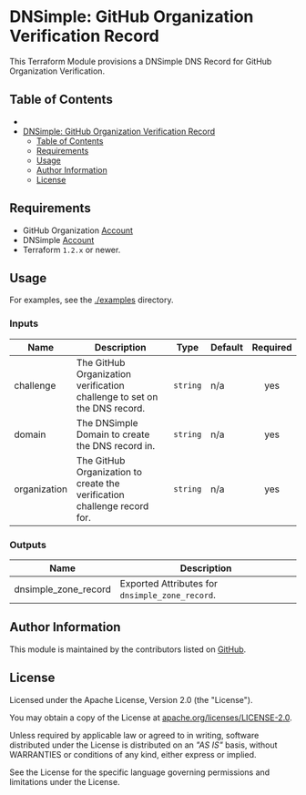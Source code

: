 # DNSimple: GitHub Organization Verification Record

This Terraform Module provisions a DNSimple DNS Record for GitHub Organization Verification.

## Table of Contents
-
- [DNSimple: GitHub Organization Verification Record](#dnsimple-github-organization-verification-record)
  - [Table of Contents](#table-of-contents)
  - [Requirements](#requirements)
  - [Usage](#usage)
  - [Author Information](#author-information)
  - [License](#license)

## Requirements

* GitHub Organization [Account](https://docs.github.com/en/organizations/collaborating-with-groups-in-organizations/about-organizations)
* DNSimple [Account](https://dnsimple.com/signup)
* Terraform `1.2.x` or newer.

## Usage

For examples, see the [./examples](https://github.com/ksatirli/terraform-dnsimple-github-org-verification/tree/main/examples/) directory.

<!-- BEGIN_TF_DOCS -->
### Inputs

| Name | Description | Type | Default | Required |
|------|-------------|------|---------|:--------:|
| challenge | The GitHub Organization verification challenge to set on the DNS record. | `string` | n/a | yes |
| domain | The DNSimple Domain to create the DNS record in. | `string` | n/a | yes |
| organization | The GitHub Organization to create the verification challenge record for. | `string` | n/a | yes |

### Outputs

| Name | Description |
|------|-------------|
| dnsimple_zone_record | Exported Attributes for `dnsimple_zone_record`. |
<!-- END_TF_DOCS -->

## Author Information

This module is maintained by the contributors listed on [GitHub](https://github.com/ksatirli/terraform-dnsimple-github-org-verification/graphs/contributors).

## License

Licensed under the Apache License, Version 2.0 (the "License").

You may obtain a copy of the License at [apache.org/licenses/LICENSE-2.0](http://www.apache.org/licenses/LICENSE-2.0).

Unless required by applicable law or agreed to in writing, software distributed under the License is distributed on an _"AS IS"_ basis, without WARRANTIES or conditions of any kind, either express or implied.

See the License for the specific language governing permissions and limitations under the License.
